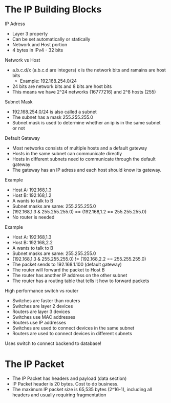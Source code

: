 # The IP Building Blocks

IP Adress
- Layer 3 property
- Can be set automatically or statically
- Network and Host portion
- 4 bytes in IPv4 - 32 bits

Network vs Host
- a.b.c.d/x (a.b.c.d are integers) x is the network bits and ramains are host bits
  - Example: 192.168.254.0/24
- 24 bits are network bits and 8 bits are host bits
- This means we have 2^24 networks (16777216) and 2^8 hosts (255)
  

Subnet Mask
- 192.168.254.0/24 is also called a subnet
- The subnet has a mask 255.255.255.0
- Subnet mask is used to determine whether an ip is in the same subnet or not

Default Gateway
- Most networks consists of multiple hosts and a default gateway
- Hosts in the same subnet can communicate directly
- Hosts in different subnets need to communicate through the default gateway
- The gateway has an IP adress and each host should know its gateway.


Example
- Host A: 192.168,1.3
- Host B: 192.168,1.2
- A wants to talk to B
- Subnet masks are same: 255.255.255.0
- (192.168,1.3 & 255.255.255.0) == (192.168,1.2 == 255.255.255.0)
- No router is needed
  
Example
- Host A: 192.168,1.3
- Host B: 192.168,2.2
- A wants to talk to B
- Subnet masks are same: 255.255.255.0
- (192.168,1.3 & 255.255.255.0) != (192.168,2.2 == 255.255.255.0)
- The packet sends to 192.168.1.100 (default gateway)
- The router will forward the packet to Host B
- The router has another IP address on the other subnet
- The router has a routing table that tells it how to forward packets



High performance switch vs router
- Switches are faster than routers
- Switches are layer 2 devices
- Routers are layer 3 devices
- Switches use MAC addresses
- Routers use IP addresses
- Switches are used to connect devices in the same subnet
- Routers are used to connect devices in different subnets

Uses switch to connect backend to database!


# The IP Packet 

- The IP Packet has headers and payload  (data section)
- IP Packet header is 20 bytes. Cost to do business.
- The maximum IP packet size is 65,535 bytes (2^16-1), including all headers and usually requiring fragmentation




